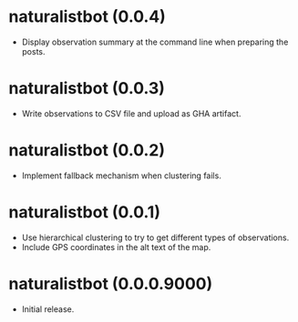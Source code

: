 # naturalistbot (0.0.4)

* Display observation summary at the command line when preparing the posts.

# naturalistbot (0.0.3)

* Write observations to CSV file and upload as GHA artifact.

# naturalistbot (0.0.2)

* Implement fallback mechanism when clustering fails.

# naturalistbot (0.0.1)

* Use hierarchical clustering to try to get different types of observations.
* Include GPS coordinates in the alt text of the map.

# naturalistbot (0.0.0.9000)

* Initial release.


